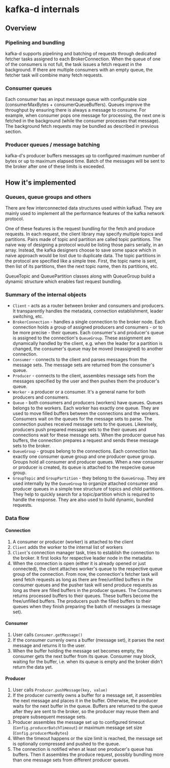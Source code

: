 # kafka-d internals

## Overview

### Pipelining and bundling

kafka-d supports pipelining and batching of requests through dedicated fetcher tasks assigned to each BrokerConnection. 
When the queue of one of the consumers is not full, the task issues a fetch request in the background. 
If there are multiple consumers with an empty queue, the fetcher task will combine many fetch requests.

### Consumer queues

Each consumer has an input message queue with configurable size (consumerMaxBytes + consumerQueueBuffers). Queues improve the throughput by ensuring there is always a message to consume. For example, when consumer pops one message for processing, the next one is fetched in the background (while the consumer processes that message). The background fetch requests may be bundled as described in previous section.

### Producer queues / message batching

kafka-d's producer buffers messages up to configured maximum number of bytes or up to maximum elapsed time. Batch of the messages will be sent to the broker after one of these limits is exceeded.

## How it's implemented

### Queues, queue groups and others

There are few interconnected data structures used within kafkad. They are mainly used to implement all the performance features of the kafka network protocol.

One of these features is the request bundling for the fetch and produce requests. In each request, the client library may specify multiple topics and partitions. Pairs made of topic and partition are called topic partitions. The naive way of designing a protocol would be listing those pairs serially, in an array. Instead, the kafka designers choose to save some space which in naive approach would be lost due to duplicate data. The topic partitions in the protocol are specified like a simple tree. First, the topic name is sent, then list of its partitions, then the next topic name, then its partitions, etc.

QueueTopic and QueuePartition classes along with QueueGroup build a dynamic structure which enables fast request bundling.

### Summary of the internal objects

* ```Client``` - acts as a router between broker and consumers and producers. It transparently handles the metadata, connection establishment, leader switching, etc.
* ```BrokerConnection``` - handles a single connection to the broker node. Each connection holds a group of assigned producers and consumers - or to be more precise - their queues. Each consumer's and producer's queue is assigned to the connection's ```QueueGroup```. These assignment are dynamically handled by the client, e.g. when the leader for a partition is changed, the consumer's queue may be moved (reassigned) to another connection.
* ```Consumer``` - connects to the client and parses messages from the message sets. The message sets are returned from the consumer's queue.
* ```Producer``` - connects to the client, assembles message sets from the messages specified by the user and then pushes them the producer's queue.
* ```Worker``` - a producer or a consumer. It's a general name for both producers and consumers.
* ```Queue``` - both consumers and producers (workers) have queues. Queues belongs to the workers. Each worker has exactly one queue. They are used to move filled buffers between the connections and the workers. Consumers wait on the queues for the message sets to parse. The connection pushes received message sets to the queues. Likewisely, producers push prepared message sets to the their queues and connections wait for these message sets. When the producer queue has buffers, the connection prepares a request and sends these message sets to the broker.
* ```QueueGroup``` - groups belong to the connections. Each connection has exactly one consumer queue group and one producer queue group. Groups hold all consumer and producer queues. When a new consumer or producer is created, its queue is attached to the respecive queue group.
* ```GroupTopic``` and ```GroupPartition``` - they belong to the ```QueueGroup```. They are used internally by the ```QueueGroup``` to organize attached consumer and producer queues in a simple tree structure of topics and child partitions. They help to quickly search for a topic/partition which is required to handle the response. They are also used to build dynamic, bundled requests.

### Data flow

#### Connection
1. A consumer or producer (worker) is attached to the client
2. ```Client``` adds the worker to the internal list of workers
3. ```Client```'s connection manager task, tries to establish the connection to the broker. It first looks for respective leader node in the metadata.
4. When the connection is open (either it is already opened or just connected), the client attaches worker's queue to the respective queue group of the connection. From now, the connection's fetcher task will send fetch requests as long as there are free/unfilled buffers in the consumer queues and the pusher task will send produce requests as long as there are filled buffers in the producer queues. The Consumers returns processed buffers to their queues. These buffers become the free/unfilled buffers. The producers push the filled buffers to their queues when they finish preparing the batch of messages (a message set).

#### Consumer
1. User calls ```Consumer.getMessage()```
2. If the consumer currenly owns a buffer (message set), it parses the next message and returns it to the user.
3. When the buffer holding the message set becomes empty, the consumer gets the next buffer from its queue. Consumer may block, waiting for the buffer, i.e. when its queue is empty and the broker didn't return the data yet.

#### Producer
1. User calls ```Producer.pushMessage(key, value)```
2. If the producer currently owns a buffer for a message set, it assembles the next message and places it in the buffer. Otherwise, the producer waits for the next buffer in the queue. Buffers are returned to the queue after they are sent to the broker, so the producer may reuse them and prepare subsequent message sets.
3. Producer assembles the message set up to configured timeout (```Config.producerBatchTimeout```) or maximum message set size (```Config.producerMaxBytes```)
4. When the timeout happens or the size limit is reached, the message set is optionally compressed and pushed to the queue.
5. The connection is notified when at least one producer's queue has buffers. Then it assembles the produce request, possibly bundling more than one message sets from different producer queues.